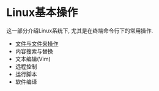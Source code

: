 # Linux基本操作

这一部分介绍Linux系统下, 尤其是在终端命令行下的常用操作.

- [文件与文件夹操作](file-and-dirs.md)
- 内容搜索与替换
- 文本编辑(Vim)
- 远程控制
- 运行脚本
- 软件编译